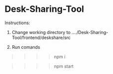 # Desk-Sharing-Tool

Instructions:

1. Change working directory to ..../Desk-Sharing-Tool/frontend/deskshare/src

2. Run comands

>>>> npm i 

>>>> npm start


